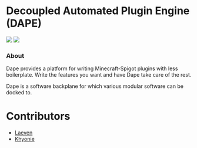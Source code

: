 # Decoupled Automated Plugin Engine (DAPE)

![](https://img.shields.io/github/forks/Laevend/Dape?style=for-the-badge) ![](https://img.shields.io/github/v/release/Laevend/Dape?style=for-the-badge)

### About
Dape provides a platform for writing Minecraft-Spigot plugins with less boilerplate.
Write the features you want and have Dape take care of the rest.

Dape is a software backplane for which various modular software can be docked to.

# Contributors
- [Laeven](https://github.com/Laevend)
- [Khyonie](https://github.com/Khyonie/)
